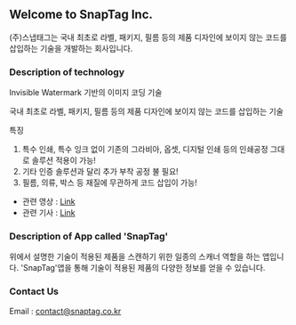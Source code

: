 ## Welcome to SnapTag Inc.

(주)스냅태그는 국내 최초로 라벨, 패키지, 필름 등의 제품 디자인에 보이지 않는 코드를 삽입하는 기술을 개발하는 회사입니다.

### Description of technology

Invisible Watermark 기반의 이미지 코딩 기술

국내 최초로 라벨, 패키지, 필름 등의 제품 디자인에 보이지 않는 코드를 삽입하는 기술

특징

1. 특수 인쇄, 특수 잉크 없이 기존의 그라비아, 옵셋, 디지털 인쇄 등의 인쇄공정 그대로 솔루션 적용이 가능!
2. 기타 인증 솔루션과 달리 추가 부착 공정 불 필요!
3. 필름, 의류, 박스 등 재질에 무관하게 코드 삽입이 가능!

- 관련 영상 : [Link](https://www.youtube.com/watch?v=gXXK4BaaBKA)
- 관련 기사 : [Link](http://digitalchosun.dizzo.com/site/data/html_dir/2021/03/15/2021031580222.html)

### Description of App called 'SnapTag'

위에서 설명한 기술이 적용된 제품을 스캔하기 위한 일종의 스캐너 역할을 하는 앱입니다.
'SnapTag'앱을 통해 기술이 적용된 제품의 다양한 정보를 얻을 수 있습니다.

### Contact Us

Email : contact@snaptag.co.kr

